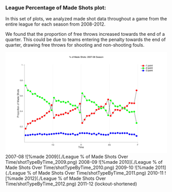 ### League Percentage of Made Shots plot:

In this set of plots, we analyzed made shot data throughout a game from the entire league for each season from 2008-2012.   

We found that the proportion of free throws increased towards the end of a quarter. This could be due to teams entering the penalty towards the end of quarter, drawing free throws for shooting and non-shooting fouls.

![%made 2008](./League%20%%20of%20Made%20Shots%20Over%20Time/shotTypeByTime_2008.png)
2007-08
![%made 2009](./League % of Made Shots Over Time/shotTypeByTime_2009.png)
2008-09
![%made 2010](./League % of Made Shots Over Time/shotTypeByTime_2010.png)
2009-10
![%made 2011](./League % of Made Shots Over Time/shotTypeByTime_2011.png)
2010-11
![%made 2012](./League % of Made Shots Over Time/shotTypeByTime_2012.png)
2011-12 (lockout-shortened)
